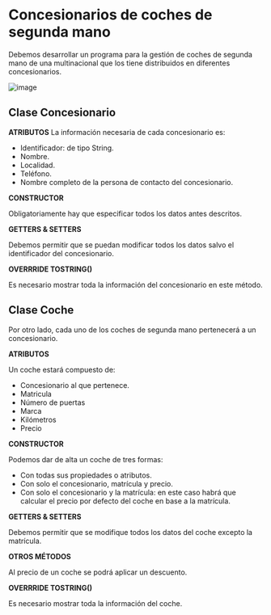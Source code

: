# Concesionarios de coches de segunda mano

Debemos desarrollar un programa para la gestión de coches de segunda mano de una multinacional que los tiene distribuidos en diferentes concesionarios.

![image](https://user-images.githubusercontent.com/91023374/143604182-a37ac9e9-896b-4dc8-91ee-e6fc2a8bbe21.png)


## Clase Concesionario
**ATRIBUTOS**
La información necesaria de cada concesionario es:

- Identificador: de tipo String.
- Nombre.
- Localidad.
- Teléfono.
- Nombre completo de la persona de contacto del concesionario.

**CONSTRUCTOR**

Obligatoriamente hay que especificar todos los datos antes descritos.

**GETTERS & SETTERS**

Debemos permitir que se puedan modificar todos los datos salvo el identificador del concesionario.

**OVERRRIDE TOSTRING()**

Es necesario mostrar toda la información del concesionario en este método.

## Clase Coche

Por otro lado, cada uno de los coches de segunda mano pertenecerá a un concesionario.

**ATRIBUTOS**

Un coche estará compuesto de:

- Concesionario al que pertenece.
- Matricula
- Número de puertas
- Marca
- Kilómetros
- Precio

**CONSTRUCTOR**

Podemos dar de alta un coche de tres formas:

- Con todas sus propiedades o atributos.
- Con solo el concesionario, matrícula y precio.
- Con solo el concesionario y la matrícula: en este caso habrá que calcular el precio por defecto del coche en base a la matrícula.

**GETTERS & SETTERS**

Debemos permitir que se modifique todos los datos del coche excepto la matrícula.

**OTROS MÉTODOS**

Al precio de un coche se podrá aplicar un descuento.

**OVERRRIDE TOSTRING()**

Es necesario mostrar toda la información del coche.
